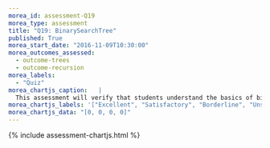 ```yaml
---
morea_id: assessment-Q19
morea_type: assessment
title: "Q19: BinarySearchTree"
published: True
morea_start_date: "2016-11-09T10:30:00"
morea_outcomes_assessed: 
  - outcome-trees
  - outcome-recursion
morea_labels: 
  - "Quiz"
morea_chartjs_caption:   |
  This assessment will verify that students understand the basics of binary search trees.
morea_chartjs_labels: '["Excellent", "Satisfactory", "Borderline", "Unsatisfactory"]'
morea_chartjs_data: "[0, 0, 0, 0]"
---
```


{%  include assessment-chartjs.html  %}